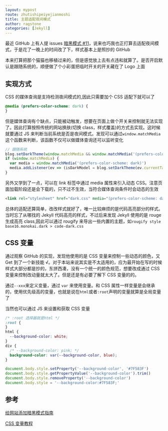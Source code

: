 ```yaml
---
layout: mypost
route: zhutishipeiyejianmoshi
title: 主题适配夜间模式
author: ragstone
categories: [Jekyll]
---
```


最近 GitHub 上有人提 issues [暗黑模式 #11](https://github.com/TMaize/tmaize-blog/issues/11)，说来也巧我也正打算去适配夜间模式，于是花了一晚上的时间改了下，样式基本上是照抄的 GitHub

本来打算把那个猫猫也移植过来的，但是感觉放上去有点违和就算了。是否开启默认是跟随系统的，顺便做了个小彩蛋把临时开关的开关藏在了 Logo 上面

## 实现方式

CSS 的媒体查询是支持检测夜间模式的,因此只需要加个 CSS 适配下就可以了

```css
@media (prefers-color-scheme: dark) {
}
```

但是媒体查询有个缺点，只能被动触发，想要在页面上做个开关来控制就无法实现了。因此打算按照传统的网站换肤(切换 class，样式覆盖)的方式去实现。这时候就要通过 JS 来判断当前系统是否是夜间模式。发现可以通过`window.matchMedia`这个函数来判断，该函数不仅可以做媒体查询还可以监听变化

```js
// 跟随系统
blog.setDarkTheme(window.matchMedia && window.matchMedia('(prefers-color-scheme: dark)').matches)
if (window.matchMedia) {
  var media = window.matchMedia('(prefers-color-scheme: dark)')
  media.addListener(ev => (isDarkModel = blog.setDarkTheme(ev.currentTarget.matches)))
}
```

另外又学到了一点，可以在 link 标签中通过 media 属性来引入动态 CSS。注意页面加载阶段还是会下载的，只不过不生效，当符合媒体查询条件时会动态的生效

```html
<link rel="stylesheet" href="dark.css" media="(prefers-color-scheme: dark)" />
```

总体的适配还算简单，改改样式就好了，唯一比较麻烦的是代码高亮部分的样式。当时忘了从哪找的 Jekyll 代码高亮的样式，不过后来发现 Jekyll 使用的是 rouge 生成高亮 class,因此可以通过 rougify 来导出一些内置的主题，如`rougify style base16.monokai.dark > code-dark.css`

## CSS 变量

通过观察 GitHub 的实现，发现他使用的是 CSS 变量来控制一些动态的颜色，又 Get 到了一个新技能 √。对于本站来说其实是不太适用的，应为最开始在写的时候样式大部分都是抄的，东拼西凑，没有一个统一的颜色规范，想要改成通过 CSS 变量来控制改动量就太大了。但是还是有必要了解下 CSS 变量的的。

通过`--xxx`来定义变量，通过 `var` 来使用变量。和 CSS 属性一样变量是会继承的，使用优先级高的变量，也就是说在`html`或者`:root`声明的变量就算是全局变量了

当然也可以通过 JS 来设置和获取 CSS 变量

```css
/* :root 选择器就是html */
:root {
}
html {
  --background-color: white;
}
div {
  /* --background-color: pink; */
  background-color: var(--background-color, blue);
}
```

```js
document.body.style.setProperty('--background-color', '#7F583F')
document.body.style.getPropertyValue('--background-color').trim()
document.body.style.removeProperty('--background-color')
document.body.style = '--background-color:#7F583F;'
```

## 参考

[给网站添加暗黑模式指南 ](https://zhuanlan.zhihu.com/p/122420592)

[CSS 变量教程](http://www.ruanyifeng.com/blog/2017/05/css-variables.html)
